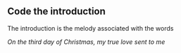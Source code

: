 ## Code the introduction

The introduction is the melody associated with the words

_On the third day of Christmas, my true love sent to me_
